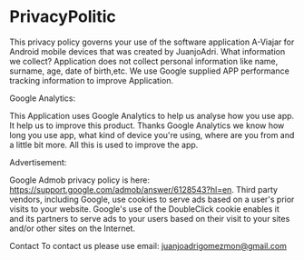 # PrivacyPolitic
This privacy policy governs your use of the software application A-Viajar for Android mobile devices that was created by JuanjoAdri.
What information we collect?
Application does not collect personal information like name, surname, age, date of birth,etc.
We use Google supplied APP performance tracking information to improve Application.

Google Analytics:

This Application uses Google Analytics to help us analyse how you use app. It help us to improve this product.
Thanks Google Analytics we know how long you use app, what kind of device you're using, where are you from and a little bit more. All this is used to improve the app.

Advertisement:

Google Admob privacy policy is here: https://support.google.com/admob/answer/6128543?hl=en.
Third party vendors, including Google, use cookies to serve ads based on a user's prior visits to your website.
Google's use of the DoubleClick cookie enables it and its partners to serve ads to your users based on their visit to your sites and/or other sites on the Internet.


Contact
To contact us please use email: juanjoadrigomezmon@gmail.com
